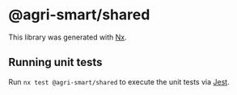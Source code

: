 # @agri-smart/shared

This library was generated with [Nx](https://nx.dev).

## Running unit tests

Run `nx test @agri-smart/shared` to execute the unit tests via [Jest](https://jestjs.io).
